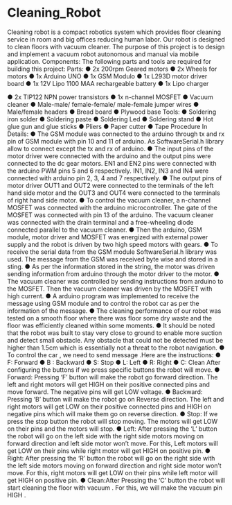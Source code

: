 # Cleaning_Robot
Cleaning robot is a compact robotics
system which provides floor cleaning service in room and big offices reducing human labor. Our
robot is designed to clean floors with vacuum cleaner. The purpose of this project is to design
and implement a vacuum robot autonomous and manual via mobile application.
Components:
The following parts and tools are required for building this project:
Parts:
● 2x 200rpm Geared motors
● 2x Wheels for motors
● 1x Arduino UNO
● 1x GSM Modulo
● 1x L293D motor driver board
● 1x 12V Lipo 1100 MAA rechargeable battery
● 1x Lipo charger

● 2x TIP122 NPN power transistors
● 1x n-channel MOSFET
● Vacuum cleaner
● Male-male/ female-female/ male-female jumper wires
● Male/female headers
● Bread board
● Plywood base
Tools:
● Soldering iron solder
● Soldering paste
● Soldering Led
● Soldering stand
● Hot glue gun and glue sticks
● Pliers
● Paper cutter
● Tape
Procedure In Details:
● The GSM module was connected to the arduino through tx and rx pin of GSM module
with pin 10 and 11 of arduino. As SoftwareSerial.h library allow to connect except the tx
and rx of arduino.
● The input pins of the motor driver were connected with the arduino and the output pins
were connected to the dc gear motors. EN1 and EN2 pins were connected with the
arduino PWM pins 5 and 6 respectively. IN1, IN2, IN3 and IN4 were connected with
arduino pin 2, 3, 4 and 7 respectively.
● The output pins of motor driver OUT1 and OUT2 were connected to the terminals of the
left hand side motor and the OUT3 and OUT4 were connected to the terminals of right
hand side motor.
● To control the vacuum cleaner, a n-channel MOSFET was connected with the arduino
microcontroller. The gate of the MOSFET was connected with pin 13 of the arduino. The
vacuum cleaner was connected with the drain terminal and a free-wheeling diode
connected parallel to the vacuum cleaner.
● Then the arduino, GSM module, motor driver and MOSFET was energized with external
power supply and the robot is driven by two high speed motors with gears.
● To receive the serial data from the GSM module SoftwareSerial.h library was used. The
message from the GSM was received byte wise and stored in a sting.
● As per the information stored in the string, the motor was driven sending information
from arduino through the motor driver to the motor.
● The vacuum cleaner was controlled by sending instructions from arduino to the
MOSFET. Then the vacuum cleaner was driven by the MOSFET with high current.
● A arduino program was implemented to receive the message using GSM module and to
control the robot car as per the information of the message.
● The cleaning performance of our robot was tested on a smooth floor where there was
floor some dry waste and the floor was efficiently cleaned within some moments.
● It should be noted that the robot was built to stay very close to ground to enable more
suction and detect small obstacle. Any obstacle that could not be detected must be
higher than 1.5cm which is essentially not a threat to the robot navigation.
● To control the car , we need to send message .Here are the instructions:
● F: Forward
● B : Backward
● S: Stop
● L: Left
● R: Right
● C: Clean
After configuring the buttons if we press specific buttons the robot will move.
● Forward: Pressing ‘F’ button will make the robot go forward direction. The left and right
motors will get HIGH on their positive connected pins and move forward. The negative
pins will get LOW voltage.
● Backward: Pressing ‘B’ button will make the robot go on Reverse direction. The left and
right motors will get LOW on their positive connected pins and HIGH on negative pins
which will make them go on reverse direction.
● Stop: If we press the stop button the robot will stop moving. The motors will get LOW on
their pins and the motors will stop.
● Left: After pressing the ‘L’ button the robot will go on the left side with the right side
motors moving on forward direction and left side motor won’t move. For this, Left motors
will get LOW on their pins while right motor will get HIGH on positive pin.
● Right: After pressing the ‘R’ button the robot will go on the right side with the left side
motors moving on forward direction and right side motor won’t move. For this, right
motors will get LOW on their pins while left motor will get HIGH on positive pin.
● Clean:After Pressing the ‘C’ button the robot will start cleaning the floor with vacuum .
For this, we will make the vacuum pin HIGH .
